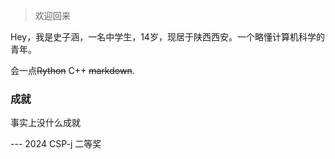 >欢迎回来

Hey，我是史子涵，一名中学生，14岁，现居于陕西西安。一个略懂计算机科学的青年。

会一点<del>Rython</del> C++ <del>markdown</del>.

### 成就

事实上没什么成就

--- 2024 CSP-j 二等奖
